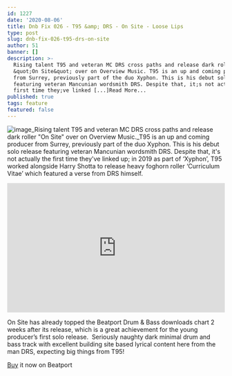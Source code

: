 ```yaml
---
id: 1227
date: '2020-08-06'
title: Dnb Fix 026 - T95 &amp; DRS - On Site - Loose Lips
type: post
slug: dnb-fix-026-t95-drs-on-site
author: 51
banner: []
description: >-
  Rising talent T95 and veteran MC DRS cross paths and release dark roller
  &quot;On Site&quot; over on Overview Music. T95 is an up and coming producer
  from Surrey, previously part of the duo Xyphon. This is his debut solo release
  featuring veteran Mancunian wordsmith DRS. Despite that, it;s not actually the
  first time they;ve linked [...]Read More...
published: true
tags: feature
featured: false
---
```

![image](../undefined)_Rising talent T95 and veteran MC DRS cross paths and release dark roller "On Site" over on Overview Music._T95 is an up and coming producer from Surrey, previously part of the duo Xyphon. This is his debut solo release featuring veteran Mancunian wordsmith DRS. Despite that, it's not actually the first time they've linked up; in 2019 as part of ‘Xyphon’, T95 worked alongside Harry Shotta to release heavy foghorn roller ‘Curriculum Vitae’ which featured a verse from DRS himself.

<iframe width='100%' height='300' scrolling='no' frameborder='no' allow='autoplay' src='https://www.youtube.com/embed/s6GNn3Wq2mA'></iframe>

On Site has already topped the Beatport Drum & Bass downloads chart 2 weeks after its release, which is a great achievement for the young producer’s first solo release.  Seriously naughty dark minimal drum and bass track with excellent building site based lyrical content here from the man DRS, expecting big things from T95!

[Buy](https://www.beatport.com/track/on-site-original-mix/13910218) it now on Beatport
